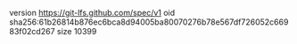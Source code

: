 version https://git-lfs.github.com/spec/v1
oid sha256:61b26814b876ec6bca8d94005ba80070276b78e567df726052c66983f02cd267
size 10399
